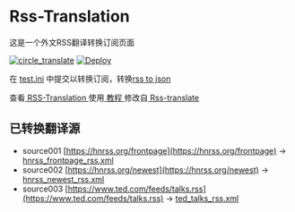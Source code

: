 # Rss-Translation

这是一个外文RSS翻译转换订阅页面 

[![circle_translate](https://github.com/tjsky/Rss-Translation/actions/workflows/circle_translate.yml/badge.svg)](https://github.com/tjsky/Rss-Translation/actions/workflows/circle_translate.yml)
[![Deploy](https://github.com/tjsky/Rss-Translation/actions/workflows/jekyll-gh-pages.yml/badge.svg)](https://github.com/tjsky/Rss-Translation/actions/workflows/jekyll-gh-pages.yml)

在 [test.ini](https://github.com/tjsky/Rss-Translation/blob/main/test.ini) 中提交以转换订阅，转换[rss to json](https://rss2json.com/)

查看[ RSS-Translation ](https://tjsky.github.io/RSS-Translation)使用[ 教程 ](https://www.tjsky.net/tutorial/644)修改自[ Rss-translate ](https://github.com/rcy1314/Rss-Translation/)

## 已转换翻译源

 - source001 [https://hnrss.org/frontpage](https://hnrss.org/frontpage) -> [hnrss_frontpage_rss.xml](rss/hnrss_frontpage_rss.xml)
 - source002 [https://hnrss.org/newest](https://hnrss.org/newest) -> [hnrss_newest_rss.xml](rss/hnrss_newest_rss.xml)
 - source003 [https://www.ted.com/feeds/talks.rss](https://www.ted.com/feeds/talks.rss) -> [ted_talks_rss.xml](rss/ted_talks_rss.xml)
